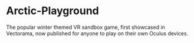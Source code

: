 # Arctic-Playground
The popular winter themed VR sandbox game, first showcased in Vectorama, now published for anyone to play on their own Oculus devices.
